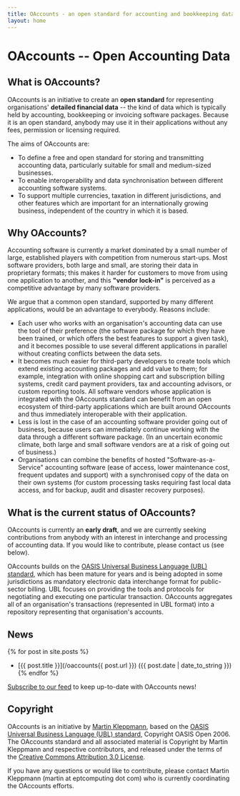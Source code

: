 ```yaml
---
title: OAccounts - an open standard for accounting and bookkeeping data portability
layout: home
---
```


OAccounts -- Open Accounting Data
=================================

What is OAccounts?
------------------

OAccounts is an initiative to create an **open standard** for representing organisations'
**detailed financial data** -- the kind of data which is typically held by accounting,
bookkeeping or invoicing software packages. Because it is an open standard, anybody may
use it in their applications without any fees, permission or licensing required.

The aims of OAccounts are:

* To define a free and open standard for storing and transmitting accounting data,
  particularly suitable for small and medium-sized businesses.
* To enable interoperability and data synchronisation between different accounting
  software systems.
* To support multiple currencies, taxation in different jurisdictions, and other features
  which are important for an internationally growing business, independent of the
  country in which it is based.


Why OAccounts?
--------------

Accounting software is currently a market dominated by a small number of large, established
players with competition from numerous start-ups. Most software providers, both large and
small, are storing their data in proprietary formats; this makes it harder for customers
to move from using one application to another, and this **"vendor lock-in"** is perceived
as a competitive advantage by many software providers.

We argue that a common open standard, supported by many different applications, would be
an advantage to everybody. Reasons include:

* Each user who works with an organisation's accounting data can use the tool of their
  preference (the software package for which they have been trained, or which offers the
  best features to support a given task), and it becomes possible to use several different
  applications in parallel without creating conflicts between the data sets.
* It becomes much easier for third-party developers to create tools which extend existing
  accounting packages and add value to them; for example, integration with online shopping
  cart and subscription billing systems, credit card payment providers, tax and accounting
  advisors, or custom reporting tools. All software vendors whose application is integrated
  with the OAccounts standard can benefit from an open ecosystem of third-party applications
  which are built around OAccounts and thus immediately interoperable with their application.
* Less is lost in the case of an accounting software provider going out of business,
  because users can immediately continue working with the data through a different software
  package. (In an uncertain economic climate, both large and small software vendors are at
  a risk of going out of business.)
* Organisations can combine the benefits of hosted "Software-as-a-Service" accounting
  software (ease of access, lower maintenance cost, frequent updates and support) with
  a synchronised copy of the data on their own systems (for custom processing tasks requiring
  fast local data access, and for backup, audit and disaster recovery purposes).


What is the current status of OAccounts?
----------------------------------------

OAccounts is currently an **early draft**, and we are currently seeking contributions
from anybody with an interest in interchange and processing of accounting data. If you
would like to contribute, please contact us (see below).

OAccounts builds on the
[OASIS Universal Business Language (UBL) standard](http://docs.oasis-open.org/ubl/os-UBL-2.0/UBL-2.0.html),
which has been mature for years and is being adopted in some jurisdictions as mandatory
electronic data interchange format for public-sector billing. UBL focuses on providing the
tools and protocols for negotiating and executing one particular transaction. OAccounts
aggregates all of an organisation's transactions (represented in UBL format) into a
repository representing that organisation's accounts.


News
----

{% for post in site.posts %}
* [{{ post.title }}](/oaccounts{{ post.url }}) ({{ post.date | date_to_string }})
{% endfor %}

[Subscribe to our feed](http://feeds2.feedburner.com/oaccounts) to keep up-to-date
with OAccounts news!


Copyright
---------

OAccounts is an initiative by [Martin Kleppmann](http://www.yes-no-cancel.co.uk), based on the
[OASIS Universal Business Language (UBL) standard](http://docs.oasis-open.org/ubl/os-UBL-2.0/UBL-2.0.html),
Copyright OASIS Open 2006. The OAccounts standard and all associated material is Copyright by
Martin Kleppmann and respective contributors, and released under the terms of the
[Creative Commons Attribution 3.0 License](http://creativecommons.org/licenses/by/3.0/).

If you have any questions or would like to contribute, please contact
Martin Kleppmann (martin at eptcomputing dot com) who is currently coordinating the
OAccounts efforts.
